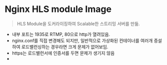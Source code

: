 # Nginx HLS module Image

> HLS Module을 도커라이징하여 Scalable한 스트리밍 서버를 만듦.

- 내부 포트는 1935로 RTMP, 80으로 http가 열려있음.
- nginx.conf를 직접 변경해도 되지만, 일반적으로 가상화된 컨테이너를 여러개 증설하여 로드밸런싱하는 경우라면 크게 문제가 없어보임.
- https는 로드밸런서에 인증서를 두면 문제가 생기지 않음
-
